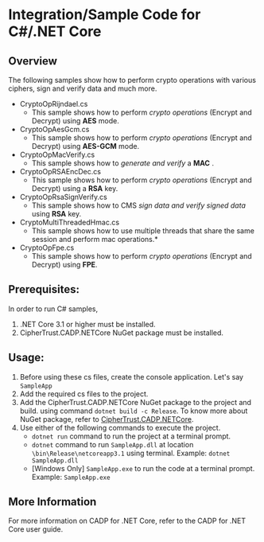 # Integration/Sample Code for C#/.NET Core

## Overview
The following samples show how to perform crypto operations with various ciphers, sign and verify data and much more.

* CryptoOpRijndael.cs
  * This sample shows how to perform *crypto operations* (Encrypt and Decrypt) using **AES** mode. 
* CryptoOpAesGcm.cs
  * This sample shows how to perform *crypto operations* (Encrypt and Decrypt) using **AES-GCM** mode.
* CryptoOpMacVerify.cs
  * This sample shows how to *generate and verify* a **MAC** .
* CryptoOpRSAEncDec.cs
  * This sample shows how to perform *crypto operations* (Encrypt and Decrypt) using a **RSA** key.
* CryptoOpRsaSignVerify.cs
  * This sample shows how to CMS *sign data and verify signed data* using **RSA** key.
* CryptoMultiThreadedHmac.cs
  * This sample shows how to use multiple threads that share the same session and perform mac operations.*
* CryptoOpFpe.cs
  * This sample shows how to perform *crypto operations* (Encrypt and Decrypt) using **FPE**.

## Prerequisites: 
In order to run C# samples, 
1. .NET Core 3.1 or higher must be installed.
1. CipherTrust.CADP.NETCore NuGet package must be installed.

## Usage: 
1. Before using these cs files, create the console application. Let's say `SampleApp`
1. Add the required cs files to the project.
1. Add the CipherTrust.CADP.NETCore NuGet package to the project and build. using command `dotnet build -c Release`. To know more about NuGet package, refer to [CipherTrust.CADP.NETCore](https://www.nuget.org/packages/CipherTrust.CADP.NETCore/).
1. Use either of the following commands to execute the project.
    * `dotnet run` command to run the project at a terminal prompt.
    * `dotnet` command to run `SampleApp.dll` at location `\bin\Release\netcoreapp3.1` using terminal. Example: `dotnet SampleApp.dll`
    * [Windows Only] `SampleApp.exe` to run the code at a terminal prompt. Example: `SampleApp.exe`  

## More Information
For more information on CADP for .NET Core, refer to the CADP for .NET Core user guide.
